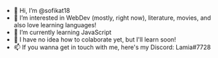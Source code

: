 - 👋 Hi, I’m @sofikat18 
- 👀 I’m interested in WebDev (mostly, right now), literature, movies, and also love learning languages!
- 🌱 I’m currently learning JavaScript
- 💞️ I have no idea how to colaborate yet, but I'll learn soon!
- 📫 If you wanna get in touch with me, here's my Discord: Lamia#7728 

<!---
sofikat18/sofikat18 is a ✨ special ✨ repository because its `README.md` (this file) appears on your GitHub profile.
You can click the Preview link to take a look at your changes.
--->

